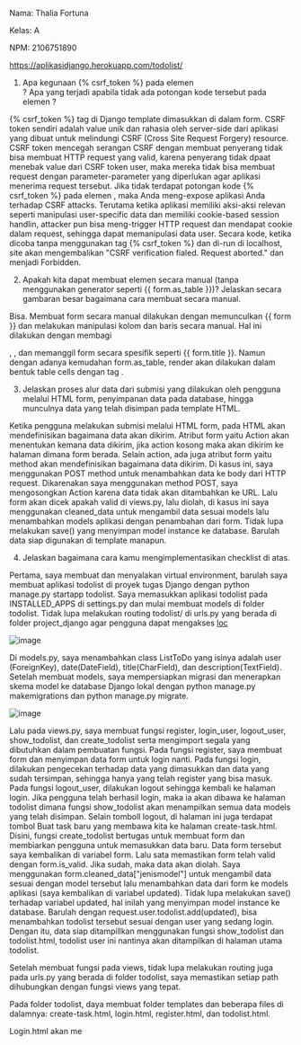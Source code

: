 Nama: Thalia Fortuna

Kelas: A

NPM: 2106751890

https://aplikasidjango.herokuapp.com/todolist/


1. Apa kegunaan {% csrf_token %} pada elemen <form>? Apa yang terjadi apabila tidak ada potongan kode tersebut pada elemen <form>?
  
  {% csrf_token %} tag di Django template dimasukkan di dalam form. CSRF token sendiri adalah value unik dan rahasia oleh server-side dari aplikasi yang dibuat untuk melindungi CSRF (Cross Site Request Forgery) resource. CSRF token mencegah serangan CSRF dengan membuat penyerang tidak bisa membuat HTTP request yang valid, karena penyerang tidak dpaat menebak value dari CSRF token user, maka mereka tidak bisa membuat request dengan parameter-parameter yang diperlukan agar aplikasi menerima request tersebut. Jika tidak terdapat potongan kode {% csrf_token %} pada elemen <form>, maka Anda meng-expose aplikasi Anda terhadap CSRF attacks. Terutama ketika aplikasi memiliki aksi-aksi relevan seperti manipulasi user-specific data dan memiliki cookie-based session handlin, attacker pun bisa meng-trigger HTTP request dan mendapat cookie dalam request, sehingga dapat memanipulasi data user. Secara kode, ketika dicoba tanpa menggunakan tag {% csrf_token %} dan di-run di localhost, site akan mengembalikan "CSRF verification fialed. Request aborted." dan menjadi Forbidden.

 
2. Apakah kita dapat membuat elemen <form> secara manual (tanpa menggunakan generator seperti {{ form.as_table }})? Jelaskan secara gambaran besar bagaimana cara membuat <form> secara manual.

Bisa. Membuat form secara manual dilakukan dengan memunculkan {{ form }} dan melakukan manipulasi kolom dan baris secara manual. Hal ini dilakukan dengan membagi <div>, <label >, dan memanggil form secara spesifik seperti {{ form.title }}. Namun dengan adanya kemudahan form.as_table, render akan dilakukan dalam bentuk table cells dengan tag <tr>.
  
  
3. Jelaskan proses alur data dari submisi yang dilakukan oleh pengguna melalui HTML form, penyimpanan data pada database, hingga munculnya data yang telah disimpan pada template HTML.

  Ketika pengguna melakukan submisi melalui HTML form, <form> pada HTML akan mendefinisikan bagaimana data akan dikirim. Atribut form yaitu Action akan menentukan kemana data dikirim, jika action kosong maka akan dikirim ke halaman dimana form berada. Selain action, ada juga atribut form yaitu method akan mendefinisikan bagaimana data dikirim. Di kasus ini, saya menggunakan POST method untuk menambahkan data ke body dari HTTP request. Dikarenakan saya menggunakan method POST, saya mengosongkan Action karena data tidak akan ditambahkan ke URL. Lalu form akan dicek apakah valid di views.py, lalu diolah, di kasus ini saya menggunakan cleaned_data untuk mengambil data sesuai models lalu menambahkan models aplikasi dengan penambahan dari form. Tidak lupa melakukan save() yang menyimpan  model instance ke database. Barulah data siap digunakan di template manapun.

 
4. Jelaskan bagaimana cara kamu mengimplementasikan checklist di atas.

  Pertama, saya membuat dan menyalakan virtual environment, barulah saya membuat aplikasi todolist di proyek tugas Django dengan python manage.py startapp todolist. Saya memasukkan aplikasi todolist pada INSTALLED_APPS di settings.py dan mulai membuat models di folder todolist. Tidak lupa melakukan routing todolist/ di urls.py yang berada di folder project_django agar pengguna dapat mengakses [loc](http://localhost:8000/todolist)
  
  ![image](https://user-images.githubusercontent.com/88278165/192799867-968339a0-214c-4efc-9ba6-854026ea5e4f.png)

  Di models.py, saya menambahkan class ListToDo yang isinya adalah user (ForeignKey), date(DateField), title(CharField), dan description(TextField). Setelah membuat models, saya mempersiapkan migrasi dan menerapkan skema model ke database Django lokal dengan python manage.py makemigrations dan python manage.py migrate.
  
  ![image](https://user-images.githubusercontent.com/88278165/192800576-e0bffda0-2a82-40d0-9e12-31888dd08384.png)

  Lalu pada views.py, saya membuat fungsi register, login_user, logout_user, show_todolist, dan create_todolist serta mengimport segala yang dibutuhkan dalam pembuatan fungsi. Pada fungsi register, saya membuat form dan menyimpan data form untuk login nanti. Pada fungsi login, dilakukan pengecekan terhadap data yang dimasukkan dan data yang sudah tersimpan, sehingga hanya yang telah register yang bisa masuk. Pada fungsi logout_user, dilakukan logout sehingga kembali ke halaman login. Jika pengguna telah berhasil login, maka ia akan dibawa ke halaman todolist dimana fungsi show_todolist akan menampilkan semua data models yang telah disimpan. Selain tomboll logout, di halaman ini juga terdapat tombol Buat task baru yang membawa kita ke halaman create-task.html. Disini, fungsi create_todolist bertugas untuk membuat form dan membiarkan pengguna untuk memasukkan data baru. Data form tersebut saya kembalikan di variabel form. Lalu sata memastikan form telah valid dengan form.is_valid. Jika sudah, maka data akan diolah. Saya menggunakan form.cleaned_data["jenismodel"] untuk mengambil data sesuai dengan model tersebut lalu menambahkan data dari form ke models aplikasi (saya kembalikan di variabel updated). Tidak lupa melakukan save() terhadap variabel updated, hal inilah yang menyimpan  model instance ke database. Barulah dengan request.user.todolist.add(updated), bisa menambahkan todolist tersebut sesuai dengan user yang sedang login. Dengan itu, data siap ditampillkan menggunakan fungsi show_todolist dan todolist.html, todolist user ini nantinya akan ditampilkan di halaman utama todolist. 
  
  Setelah membuat fungsi pada views, tidak lupa melakukan routing juga pada urls.py yang berada di folder todolist, saya memastikan setiap path dihubungkan dengan fungsi views yang tepat.
  
  Pada folder todolist, daya membuat folder templates dan beberapa files di dalamnya: create-task.html, login.html, register.html, dan todolist.html.
  
  Login.html akan me
  
  
